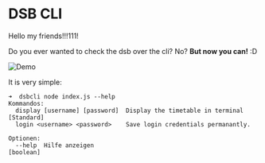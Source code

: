 # DSB CLI

Hello my friends!!!111!

Do you ever wanted to check the dsb over the cli? No? __But now you can!__ :D

![Demo](https://i.imgur.com/piedy8h.gif)

It is very simple:

```
➜  dsbcli node index.js --help
Kommandos:
  display [username] [password]  Display the timetable in terminal    [Standard]
  login <username> <password>    Save login credentials permanantly.

Optionen:
  --help  Hilfe anzeigen                                               [boolean]
```
